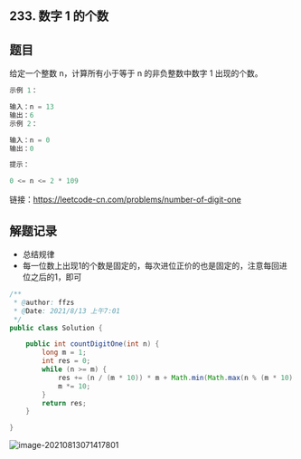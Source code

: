 ## 233. 数字 1 的个数

## 题目

给定一个整数 n，计算所有小于等于 n 的非负整数中数字 1 出现的个数。

 

```java
示例 1：

输入：n = 13
输出：6
示例 2：

输入：n = 0
输出：0
```



```java
提示：

0 <= n <= 2 * 109
```


链接：https://leetcode-cn.com/problems/number-of-digit-one

## 解题记录

+ 总结规律
+ 每一位数上出现1的个数是固定的，每次进位正价的也是固定的，注意每回进位之后的1，即可

```java
/**
 * @author: ffzs
 * @Date: 2021/8/13 上午7:01
 */
public class Solution {

    public int countDigitOne(int n) {
        long m = 1;
        int res = 0;
        while (n >= m) {
            res += (n / (m * 10)) * m + Math.min(Math.max(n % (m * 10) - m + 1, 0), m);
            m *= 10;
        }
        return res;
    }

}
```

![image-20210813071417801](https://gitee.com/ffzs/picture_go/raw/master/img/image-20210813071417801.png)